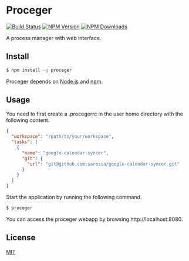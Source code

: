 # Proceger

[![Build Status][build-image]][build-url]
[![NPM Version][npm-image]][npm-url]
[![NPM Downloads][downloads-image]][downloads-url]

A process manager with web interface.

## Install

```sh
$ npm install -g proceger
```

Proceger depends on [Node.js](http://nodejs.org/) and [npm](http://npmjs.org/).

## Usage

You need to first create a .procegerrc in the user home directory with the following content.

```json
{
  "workspace": "/path/to/your/workspace",
  "tasks": [
    {
      "name": "google-calendar-syncer",
      "git": {
        "url": "git@github.com:sarosia/google-calendar-syncer.git"
      }
    }
  ]
}
```

Start the application by running the following command.

```sh
$ proceger
```

You can access the proceger webapp by browsing http://localhost:8080.

## License

[MIT](LICENSE)

[npm-image]: https://img.shields.io/npm/v/proceger.svg
[npm-url]: https://npmjs.org/package/proceger
[downloads-image]: https://img.shields.io/npm/dm/proceger.svg
[downloads-url]: https://npmjs.org/package/proceger
[build-image]: https://github.com/sarosia/proceger/workflows/Node.js%20CI/badge.svg
[build-url]: https://github.com/sarosia/proceger/actions
